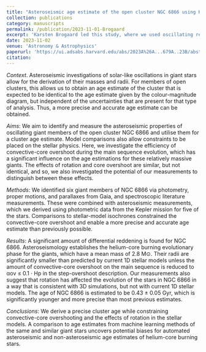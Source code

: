 ```yaml
---
title: "Asteroseismic age estimate of the open cluster NGC 6866 using Kepler and Gaia "
collection: publications
category: manuscripts
permalink: /publication/2023-11-01-Brogaard
excerpt: 'Karsten Brogaard led this study, where we used oscillating red giants in the open cluster NGC 6866 to determine the RGB mass of the cluster and constrain convective-core overshoot, and thereby obtain a precise measure of the cluster age.'
date: 2023-11-02
venue: 'Astronomy & Astrophysics'
paperurl: 'https://ui.adsabs.harvard.edu/abs/2023A%26A...679A..23B/abstract'
citation:
---
```

*Context*. Asteroseismic investigations of solar-like oscillations in giant stars allow for the derivation of their masses and radii. For members of open clusters, this allows us to obtain an age estimate of the cluster that is expected to be identical to the age estimate given by the colour-magnitude diagram, but independent of the uncertainties that are present for that type of analysis. Thus, a more precise and accurate age estimate can be obtained.

*Aims*: We aim to identify and measure the asteroseismic properties of oscillating giant members of the open cluster NGC 6866 and utilise them for a cluster age estimate. Model comparisons also allow constraints to be placed on the stellar physics. Here, we investigate the efficiency of convective-core overshoot during the main sequence evolution, which has a significant influence on the age estimations for these relatively massive giants. The effects of rotation and core overshoot are similar, but not identical, and so, we also investigated the potential of our measurements to distinguish between these effects.

*Methods*: We identified six giant members of NGC 6866 via photometry, proper motions, and parallaxes from Gaia, and spectroscopic literature measurements. These were combined with asteroseismic measurements, which we derived using photometric data from the Kepler mission for five of the stars. Comparisons to stellar-model isochrones constrained the convective-core overshoot and enable a more precise and accurate age estimate than previously possible.

*Results*: A significant amount of differential reddening is found for NGC 6866. Asteroseismology establishes the helium-core burning evolutionary phase for the giants, which have a mean mass of 2.8 M⊙. Their radii are significantly smaller than predicted by current 1D stellar models unless the amount of convective-core overshoot on the main sequence is reduced to αov ≤ 0.1 ⋅ Hp in the step-overshoot description. Our measurements also suggest that rotation has affected the evolution of the stars in NGC 6866 in a way that is consistent with 3D simulations, but not with current 1D stellar models. The age of NGC 6866 is estimated to be 0.43 ± 0.05 Gyr, which is significantly younger and more precise than most previous estimates.

*Conclusions*: We derive a precise cluster age while constraining convective-core overshooting and the effects of rotation in the stellar models. A comparison to age estimates from machine learning methods of the same and similar giant stars uncovers potential biases for automated asteroseismic and non-asteroseismic age estimates of helium-core burning stars. 
